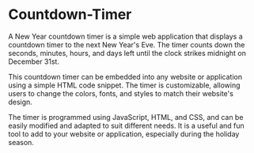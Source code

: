 # Countdown-Timer
A New Year countdown timer is a simple web application that displays a countdown timer to the next New Year's Eve. The timer counts down the seconds, minutes, hours, and days left until the clock strikes midnight on December 31st.

This countdown timer can be embedded into any website or application using a simple HTML code snippet. The timer is customizable, allowing users to change the colors, fonts, and styles to match their website's design.

The timer is programmed using JavaScript, HTML, and CSS, and can be easily modified and adapted to suit different needs. It is a useful and fun tool to add to your website or application, especially during the holiday season.

